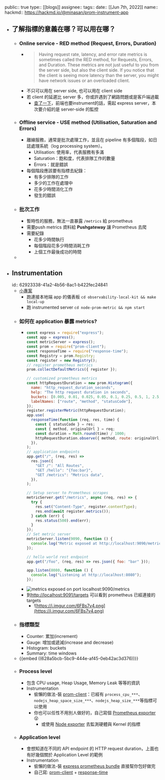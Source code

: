 public:: true
type:: [[blogs]] 
assignee:: 
tags::
date:: [[Jun 7th, 2022]]
name::
hackmd:: https://hackmd.io/@minasan/prom-instrument-app

- ## 了解指標的意義在哪？可以用在哪？
	- ### Online service - RED method (Request, Errors, Duration)
		- > Having request rate, latency, and error rate metrics is sometimes called the RED method, for Requests,  Errors,  and  Duration.  These  metrics  are  not  just  useful  to  you  from  the server side, but also the client side. If you notice that the client is seeing more latency than the server, you might have network issues or an overloaded client.
		- 不只可以用在 server side, 也可以用在 client side
		- 若 client 的延遲比 server 多，你或許遇到了網路問題或是客戶端過載
			- [查了一下](https://blog.carlosnunez.me/post/how-to-sre-ify-your-react-app-with-prometheus/)，前端也要instrument的話，需起 express server，本次要介紹的是 server-side 的監控
	- ### Offline service - USE method (Utilisation, Saturation and Errors)
		- 離線服務，通常是批次處理工作，並且在 pipeline 有多個階段，如日誌處理系統（log processing system）。
			- Utilisation: 使用率，代表服務有多滿
			- Saturation：飽和度，代表排隊工作的數量
			- Errors：就是錯誤
		- 每個階段應該要有指標去紀錄：
			- 有多少排隊的工作
			- 多少的工作在處理中
			- 花多少時間消化工作
			- 發生的錯誤
	- ### 批次工作
		- 暫時性的服務，無法一直暴露 `/metrics` 給 prometheus
		- 需要push metrics 資料給 **Pushgateway** 讓 Prometheus 去爬
		- 需要紀錄
			- 花多少時間執行
			- 每個階段花多少時間消耗工作
			- 上個工作最後成功的時間
	-
- ## Instrumentation
  id:: 62923338-41a2-4b56-8ac1-b422fec24841
	- [小專案](https://github.com/mpragnarok/observability-start-up/tree/main/node-prom-metric)
		- 跑連接本地端 app 的儀表板 `cd observability-local-kit && make local-up`
		- 跑 instrumented server `cd node-prom-metric && npm start`
	- ### 如何在 application 暴露 metrics?
		- ```js
		  const express = require("express");
		  const app = express();
		  const metricServer = express();
		  const prom = require("prom-client");
		  const responseTime = require("response-time");
		  const Registry = prom.Registry;
		  const register = new Registry();
		  // register prometheus metrics
		  prom.collectDefaultMetrics({ register });
		  
		  // customized prometheus metrics
		  const httpRequestDuration = new prom.Histogram({
		    name: "http_request_duration_seconds",
		    help: "The http request duration in seconds",
		    buckets: [0.005, 0.01, 0.025, 0.05, 0.1, 0.25, 0.5, 1, 2.5, 5, 10],
		    labelNames: ["route", "method", "statusCode"],
		  });
		  register.registerMetric(httpRequestDuration);
		  app.use(
		    responseTime(function (req, res, time) {
		      const { statusCode } = res;
		      const { method, originalUrl } = req;
		      const duration = Math.round(time) / 1000;
		      httpRequestDuration.observe({ method, route: originalUrl, statusCode }, duration);
		    }),
		  );
		  // application endpoints
		  app.get("/", (req, res) =>
		    res.json({
		      "GET /": "All Routes",
		      "GET /hello": "{foo:bar}",
		      "GET /metrics": "Metrics data",
		    }),
		  );
		  
		  // Setup server to Prometheus scrapes
		  metricServer.get("/metrics", async (req, res) => {
		    try {
		      res.set("Content-Type", register.contentType);
		      res.end(await register.metrics());
		    } catch (err) {
		      res.status(500).end(err);
		    }
		  });
		  // Set metric server
		  metricServer.listen(9090, function () {
		    console.log("Metric exposed at http://localhost:9090/metrics");
		  });
		  
		  // hello world rest endpoint
		  app.get("/foo", (req, res) => res.json({ foo: "bar" }));
		  
		  app.listen(8080, function () {
		    console.log("Listening at http://localhost:8080");
		  });
		  
		  ```
		- ![metrics exposed on port localhost:9090/metrics](https://i.imgur.com/HotKSts.png)
		- 到[http://localhost:9091/targets](http://localhost:9091/targets) 可以看到 prometheus 已經連接的 targets
			- ![https://i.imgur.com/6FBs7v4.png](https://i.imgur.com/6FBs7v4.png)
	- ### 指標類型
		- Counter: 累加(increment)
		- Gauge: 增加或遞減(increase and decrease)
		- Histogram: buckets
		- Summary: time windows
	- {{embed ((628a5bcb-5bc9-444e-af45-0eb42ac3d376))}}
	- ### Process level
		- 包含 CPU usage, Heap Usage, Memory Leak 等等的資訊
		- Instrumentation
			- 偷懶的做法-裝 [prom-client](https://www.npmjs.com/package/prom-client)：已經有 `process_cpu_***`、`nodejs_heap_space_size_***`、`nodejs_heap_size_***`等指標可以使用
			- 你也可以任性不用別人做好的，自己寫個 [Prometheus exporter](https://prometheus.io/docs/instrumenting/writing_exporters/) 😲
				- 或使用 [Node exporter](https://github.com/prometheus/node_exporter) 去監測硬體與 Kernel 的指標
	- ### Application level
		- 會想知道在不同的 API endpoint 的 HTTP request duration，上面也有好幾個關於 Application Level 的範例
		- Instrumentation
			- 偷懶的做法-裝 [express prometheus bundle](https://www.npmjs.com/package/express-prom-bundle) 直接幫你包好做完
			- 自己寫: [prom-client](https://www.npmjs.com/package/prom-client) + [response-time](https://www.npmjs.com/package/response-time)
